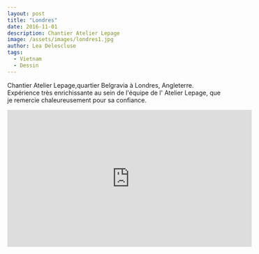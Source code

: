 ```yaml
---
layout: post
title: "Londres"
date: 2016-11-01
description: Chantier Atelier Lepage
image: /assets/images/londres1.jpg
author: Lea Delescluse
tags:
  - Vietnam
  - Dessin
---
```

Chantier Atelier Lepage,quartier Belgravia à Londres, Angleterre.
Expérience très enrichissante au sein de l'équipe de l' Atelier Lepage, que je remercie chaleureusement pour sa confiance.

<iframe width="560" height="315" src="https://www.youtube.com/embed/JQgyjwYudi8" frameborder="0" allow="accelerometer; autoplay; encrypted-media; gyroscope; picture-in-picture" allowfullscreen></iframe>
